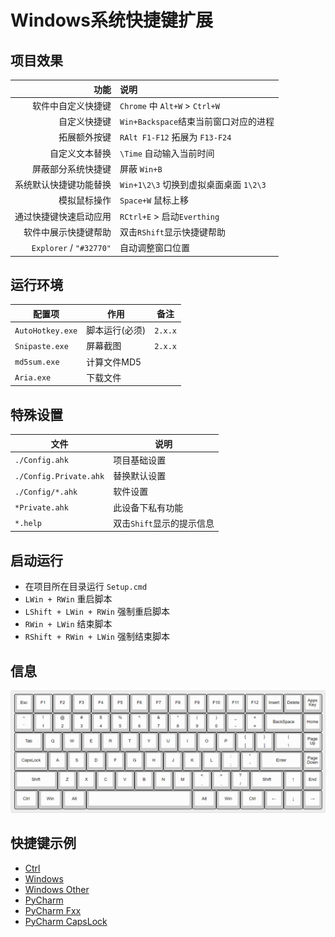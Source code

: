 # Windows系统快捷键扩展


## 项目效果
|                    功能 | 说明                                   |
|------------------------:|:---------------------------------------|
|      软件中自定义快捷键 | `Chrome` 中 `Alt+W` > `Ctrl+W`         |
|            自定义快捷键 | `Win+Backspace`结束当前窗口对应的进程  |
|            拓展额外按键 | `RAlt F1-F12` 拓展为 `F13-F24`         |
|          自定义文本替换 | `\Time` 自动输入当前时间               |
|      屏蔽部分系统快捷键 | 屏蔽 `Win+B`                           |
|  系统默认快捷键功能替换 | `Win+1\2\3` 切换到虚拟桌面桌面 `1\2\3` |
|            模拟鼠标操作 | `Space+W` 鼠标上移                     |
|  通过快捷键快速启动应用 | `RCtrl+E` > 启动`Everthing`            |
|    软件中展示快捷键帮助 | 双击`RShift`显示快捷键帮助             |
| `Explorer` / `"#32770"` | 自动调整窗口位置                       |


## 运行环境
| 配置项           | 作用           | 备注    |
|------------------|----------------|---------|
| `AutoHotkey.exe` | 脚本运行(必须) | `2.x.x` |
| `Snipaste.exe`   | 屏幕截图       | `2.x.x` |
| `md5sum.exe`     | 计算文件MD5    |         |
| `Aria.exe`       | 下载文件       |         |


## 特殊设置
| 文件                   | 说明                      |
|------------------------|---------------------------|
| `./Config.ahk`         | 项目基础设置              |
| `./Config.Private.ahk` | 替换默认设置              |
| `./Config/*.ahk`       | 软件设置                  |
| `*Private.ahk`         | 此设备下私有功能          |
| `*.help`               | 双击`Shift`显示的提示信息 |


## 启动运行
- 在项目所在目录运行 `Setup.cmd`
- `LWin + RWin` 重启脚本
- `LShift + LWin + RWin` 强制重启脚本
- `RWin + LWin` 结束脚本
- `RShift + RWin + LWin` 强制结束脚本


## 信息
![](https://github.com/By2048/Ahk/raw/master/Image/Readme/Keyboard.png)


## 快捷键示例
- [Ctrl](/Key/Ctrl.help)
- [Windows](/Key/Win.help)
- [Windows Other](/Key/Win.Other.help)
- [PyCharm](/Software/JetBrains/PyCharm/Key.Base.help)
- [PyCharm Fxx](/Software/JetBrains/PyCharm/Key.Fxx.help)
- [PyCharm CapsLock](/Software/JetBrains/PyCharm/Key.CapsLock.help)
